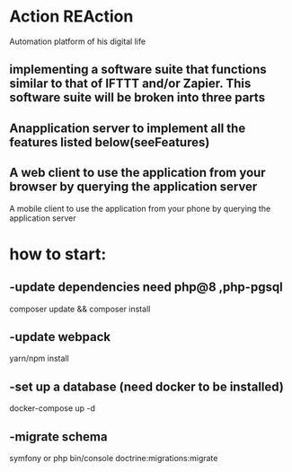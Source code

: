 # Action REAction
Automation platform of his digital life

implementing a software suite that functions similar to that of IFTTT and/or Zapier.
This software suite will be broken into three parts
-
Anapplication server to implement all the features listed below(seeFeatures)
-
A web client to use the application from your browser by querying the application server 
-
A mobile client to use the application from your phone by querying the application server


# how to start: 

 ## -update dependencies need php@8 ,php-pgsql
 
 composer update && composer install 
 
 ## -update webpack
 
  yarn/npm install
  
  ## -set up a database (need docker to be installed)
  
  docker-compose up -d
  
  ## -migrate schema
  
  symfony or php bin/console doctrine:migrations:migrate
